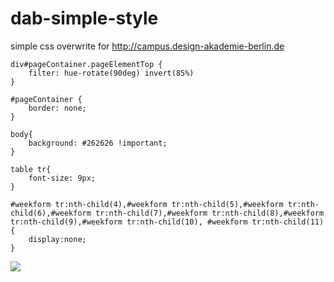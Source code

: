 # dab-simple-style
simple css overwrite for http://campus.design-akademie-berlin.de

```
div#pageContainer.pageElementTop {
	filter: hue-rotate(90deg) invert(85%)
}

#pageContainer {
	border: none;
}

body{
	background: #262626 !important;
}

table tr{
	font-size: 9px;
}

#weekform tr:nth-child(4),#weekform tr:nth-child(5),#weekform tr:nth-child(6),#weekform tr:nth-child(7),#weekform tr:nth-child(8),#weekform tr:nth-child(9),#weekform tr:nth-child(10), #weekform tr:nth-child(11){
	display:none;
}
```

![](init/IMG_2596.jpg)
